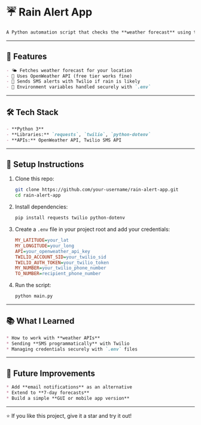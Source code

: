 # ☔ Rain Alert App
````markdown
A Python automation script that checks the **weather forecast** using the [OpenWeather API](https://openweathermap.org/api) and sends an **SMS alert** if rain is predicted — powered by [Twilio](https://www.twilio.com/).
````
---

## 🔑 Features
```markdown
- 🌤 Fetches weather forecast for your location  
- 📡 Uses OpenWeather API (free tier works fine)  
- 📱 Sends SMS alerts with Twilio if rain is likely  
- 🔐 Environment variables handled securely with `.env`  
```
---

## 🛠️ Tech Stack
```markdown
- **Python 3**  
- **Libraries:** `requests`, `twilio`, `python-dotenv`  
- **APIs:** OpenWeather API, Twilio SMS API  
```
---

## 🚀 Setup Instructions

1. Clone this repo:
   ```bash
   git clone https://github.com/your-username/rain-alert-app.git
   cd rain-alert-app
   ```

2. Install dependencies:

   ```bash
   pip install requests twilio python-dotenv
   ```

3. Create a `.env` file in your project root and add your credentials:

   ```ini
   MY_LATITUDE=your_lat
   MY_LONGITUDE=your_long
   API=your_openweather_api_key
   TWILIO_ACCOUNT_SID=your_twilio_sid
   TWILIO_AUTH_TOKEN=your_twilio_token
   MY_NUMBER=your_twilio_phone_number
   TO_NUMBER=recipient_phone_number
   ```

4. Run the script:

   ```bash
   python main.py
   ```

---

## 📚 What I Learned
```markdown
* How to work with **weather APIs**
* Sending **SMS programmatically** with Twilio
* Managing credentials securely with `.env` files
```
---

## 🚀 Future Improvements
```markdown
* Add **email notifications** as an alternative
* Extend to **7-day forecasts**
* Build a simple **GUI or mobile app version**
```
---
⭐ If you like this project, give it a star and try it out!
